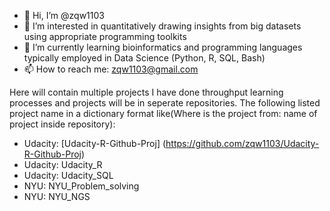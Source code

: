 - 👋 Hi, I’m @zqw1103
- 👀 I’m interested in quantitatively drawing insights from big datasets using appropriate programming toolkits
- 🌱 I’m currently learning bioinformatics and programming languages typically employed in Data Science (Python, R, SQL, Bash)
- 📫 How to reach me: zqw1103@gmail.com

Here will contain multiple projects I have done throughput learning processes and projects will be in seperate repositories.
The following listed project name in a dictionary format like(Where is the project from: name of project inside repository):
- Udacity: [Udacity-R-Github-Proj] (https://github.com/zqw1103/Udacity-R-Github-Proj)
- Udacity: Udacity_R
- Udacity: Udacity_SQL
- NYU: NYU_Problem_solving
- NYU: NYU_NGS
